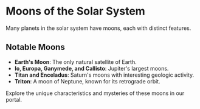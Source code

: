 # Moons of the Solar System

Many planets in the solar system have moons, each with distinct features.

## Notable Moons
- **Earth's Moon**: The only natural satellite of Earth.
- **Io, Europa, Ganymede, and Callisto**: Jupiter's largest moons.
- **Titan and Enceladus**: Saturn's moons with interesting geologic activity.
- **Triton**: A moon of Neptune, known for its retrograde orbit.

Explore the unique characteristics and mysteries of these moons in our portal.
